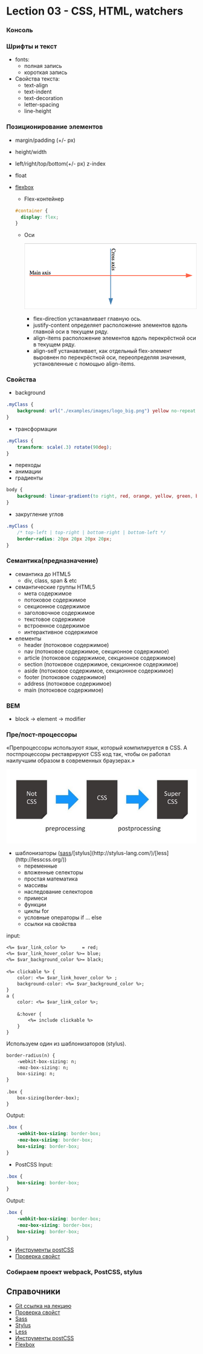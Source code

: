 # Lection 03 - CSS, HTML, watchers

### Консоль

### Шрифты и текст
- fonts:
    - полная запись
    - короткая запись
- Свойства текста:
    - text-align
    - text-indent
    - text-decoration
    - letter-spacing
    - line-height

### Позиционирование элементов
- margin/padding (+/- px)
- height/width
- left/right/top/bottom(+/- px) z-index
- float
- [flexbox](https://developer.mozilla.org/ru/docs/Web/CSS/CSS_Flexible_Box_Layout/Using_CSS_flexible_boxes/)
    - Flex-контейнер
    
    ```css
    #container {
      display: flex;
    }
    ```
    
    - Оси
    
        ![Alt text](./examples/images/flex__axis.png "Flex axis")
    
        - flex-direction устанавливает главную ось.
        - justify-content определяет расположение элементов вдоль главной оси в текущем ряду.
        - align-items расположение элементов вдоль перекрёстной оси в текущем ряду.
        - align-self устанавливает, как отдельный flex-элемент выровнен по перекрёстной оси, переопределяя значения, установленные с помощью align-items.

### Cвойства
- background
```css
.myClass {
    background: url("./examples/images/logo_big.png") yellow no-repeat center center;
}
```
- трансформации
```css
.myClass {
    transform: scale(.3) rotate(90deg);
}
```
- переходы
- анимации
- градиенты
```css
body {
    background: linear-gradient(to right, red, orange, yellow, green, blue, indigo, violet);
}
```
- закругление углов
```css
.myClass {
    /* top-left | top-right | bottom-right | bottom-left */
    border-radius: 20px 20px 20px 20px;
}
```

### Семантика(предназначение)
- семантика до HTML5
    - div, class, span & etc
- семантические группы HTML5
    - мета содержимое
    - потоковое содержимое
    - секционное содержимое
    - заголовочное содержимое
    - текстовое содержимое
    - встроенное содержимое
    - интерактивное содержимое
- елементы
    - header (потоковое содержимое)
    - nav (потоковое содержимое, секционное содержимое)
    - article (потоковое содержимое, секционное содержимое)
    - section (потоковое содержимое, секционное содержимое)
    - aside (потоковое содержимое, секционное содержимое)
    - footer (потоковое содержимое)
    - address (потоковое содержимое)
    - main (потоковое содержимое)

### BEM
- block -> element -> modifier

### Пре/пост-процессоры

«Препроцессоры используют язык, который компилируется в CSS. А постпроцессоры реставрируют CSS код так, чтобы он работал наилучшим образом в современных браузерах.»

![Alt text](./examples/images/pre_post_processors.jpg "CSS processing")
- шаблонизаторы ([sass]('http://sass-lang.com/')/[stylus](http://stylus-lang.com/)/[less](http://lesscss.org/))
    - переменные 
    - вложенные селекторы
    - простая математика
    - массивы
    - наследование селекторов
    - примеси
    - функции
    - циклы for
    - условные операторы if ... else
    - ссылки на свойства

input:
```
<%= $var_link_color %>      = red;
<%= $var_link_hover_color %>= blue;
<%= $var_background_color %>= black;

<%= clickable %> {
    color: <%= $var_link_hover_color %> ;
    background-color: <%= $var_background_color %>;
}
a {
    color: <%= $var_link_color %>;
    
    &:hover {
        <%= include clickable %>
    }
}
```
Используем один из шаблонизаторов (stylus).
```stylus
border-radius(n) {
    -webkit-box-sizing: n;
    -moz-box-sizing: n;
    box-sizing: n;
}

.box {
    box-sizing(border-box);
}
```

Output:
```css
.box {
    -webkit-box-sizing: border-box;
    -moz-box-sizing: border-box;
    box-sizing: border-box;
}
```
- PostCSS
Input:
```css
.box {
    box-sizing: border-box;
}
```

Output:
```css
.box {
    -webkit-box-sizing: border-box;
    -moz-box-sizing: border-box;
    box-sizing: border-box;
}
```
- [Инструменты postCSS](https://github.com/postcss/postcss#tools)
- [Проверка свойст](http://caniuse.com/)

### Собираем проект webpack, PostCSS, stylus

## Справочники
- [Git ссылка на лекцию](https://github.com/Zlodej43sm/lections/tree/master/03.layout_styles_watcher)
- [Проверка свойст](http://caniuse.com/)
- [Sass]('http://sass-lang.com/')
- [Stylus](http://stylus-lang.com/)
- [Less](http://lesscss.org/)
- [Инструменты postCSS](https://github.com/postcss/postcss#tools)
- [Flexbox](https://developer.mozilla.org/ru/docs/Web/CSS/CSS_Flexible_Box_Layout/Using_CSS_flexible_boxes/)